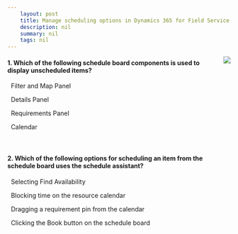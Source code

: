 ```yaml
---
    layout: post
    title: Manage scheduling options in Dynamics 365 for Field Service  
    description: nil
    summary: nil
    tags: nil
---
```



 <a target="_blank" href="https://docs.microsoft.com/en-us/learn/modules/manage-scheduling-options-urs-dynamics-field-service/6-knowledge-check/"><i class="fas fa-external-link-alt"></i> </a>
 <img align="right" src="https://docs.microsoft.com/en-us/learn/achievements/manage-scheduling-options-in-dynamics-365-for-field-service.svg">
####  1. Which of the following schedule board components is used to display unscheduled items?


<i class='far fa-square'></i> &nbsp;&nbsp;Filter and Map Panel

<i class='far fa-square'></i> &nbsp;&nbsp;Details Panel

<i class='fas fa-check-square' style='color: Dodgerblue;'></i> &nbsp;&nbsp;Requirements Panel

<i class='far fa-square'></i> &nbsp;&nbsp;Calendar
<br />
<br />
<br />

####  2. Which of the following options for scheduling an item from the schedule board uses the schedule assistant?


<i class='fas fa-check-square' style='color: Dodgerblue;'></i> &nbsp;&nbsp;Selecting Find Availability

<i class='far fa-square'></i> &nbsp;&nbsp;Blocking time on the resource calendar

<i class='far fa-square'></i> &nbsp;&nbsp;Dragging a requirement pin from the calendar

<i class='far fa-square'></i> &nbsp;&nbsp;Clicking the Book button on the schedule board
<br />
<br />
<br />
